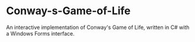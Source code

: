 # Conway-s-Game-of-Life
An interactive implementation of Conway's Game of Life, written in C# with a Windows Forms interface.
